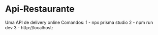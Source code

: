# Api-Restaurante
Uma API de delivery online
Comandos:
1 - npx prisma studio
2 - npm run dev
3 - http://localhost:

